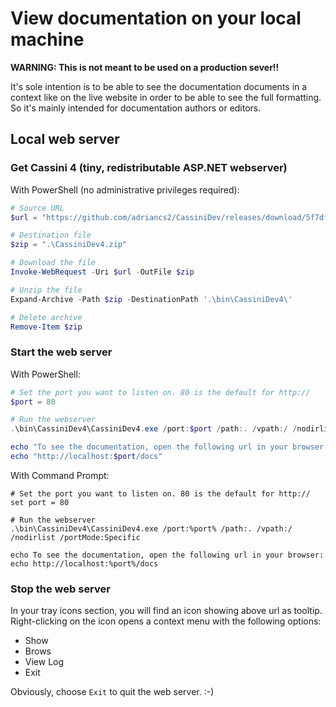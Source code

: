 # View documentation on your local machine

**WARNING: This is not meant to be used on a production sever!!**

It's sole intention is to be able to see the documentation documents in a context like on the live website in order to
be able to see the full formatting. So it's mainly intended for documentation authors or editors.

## Local web server

### Get Cassini 4 (tiny, redistributable ASP.NET webserver)

With PowerShell (no administrative privileges required):

``` PowerShell
# Source URL
$url = "https://github.com/adriancs2/CassiniDev/releases/download/5f7df0d/CassiniDev4.zip"

# Destination file
$zip = ".\CassiniDev4.zip"

# Download the file
Invoke-WebRequest -Uri $url -OutFile $zip

# Unzip the file
Expand-Archive -Path $zip -DestinationPath '.\bin\CassiniDev4\'

# Delete archive
Remove-Item $zip

```

### Start the web server

With PowerShell:

``` PowerShell
# Set the port you want to listen on. 80 is the default for http://
$port = 80

# Run the webserver
.\bin\CassiniDev4\CassiniDev4.exe /port:$port /path:. /vpath:/ /nodirlist /portMode:Specific

echo "To see the documentation, open the following url in your browser:"
echo "http://localhost:$port/docs"

```

With Command Prompt:

``` Cmd
# Set the port you want to listen on. 80 is the default for http://
set port = 80

# Run the webserver
.\bin\CassiniDev4\CassiniDev4.exe /port:%port% /path:. /vpath:/ /nodirlist /portMode:Specific

echo To see the documentation, open the following url in your browser:
echo http://localhost:%port%/docs

```

### Stop the web server

In your tray icons section, you will find an icon showing above url as tooltip. Right-clicking on the icon opens a
context menu with the following options:

- Show
- Brows
- View Log
- Exit

Obviously, choose `Exit` to quit the web server. :-)

<!--

## Alternative: UltiDev Web Server Pro 

see: http://ultidev.com/Forums/yaf_postst688_Installation--Operations--Troubleshooting.aspx
and: http://ultidev.com/forums/yaf_postsm2939_Debugging-your-web-app-with-UWS--or-just-hosting-the-app-from-command-line.aspx#post2939

Download:
http://ultidev.com/download/RegisterAndDownload.aspx?ProductID=3245eb7e-5b39-4568-8cb9-05e32d4291e7
http://download.ultidev.com/Products/Cassini/Pro/Build21/UltiDev%20Web%20Server%20Setup.exe

```cmd
"%ProgramFiles%\UltiDev\Web Server\UWS.InteractiveServer.Clr4AnyCPU.exe" /port:80 /path:C:\Users\mdr\projects\nilesoft.shell\www /vdir: /defaultdoc:Default.aspx /dirbrowsing:no /bypass:no /browser:firefox.exe
"%ProgramFiles%\UltiDev\Web Server\UWS.InteractiveServer.Clr4AnyCPU.exe" /port:8080 /path:C:\Users\mdr\projects\nilesoft.shell\www /vdir: /defaultdoc:Default.aspx /dirbrowsing:no /bypass:no /browser:firefox.exe
```

-->